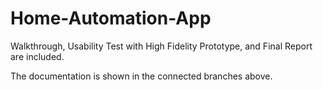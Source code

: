 # Home-Automation-App
Walkthrough, Usability Test with High Fidelity Prototype, and Final Report are included.

The documentation is shown in the connected branches above.
